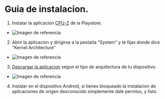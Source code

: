 # Guia de instalacion.

1. Instalar la aplicacion [CPU-Z](https://play.google.com/store/apps/details?hl=es&id=com.cpuid.cpu_z) de la Playstore.
 - ![Imagen de referencia](https://imgur.com/hBgr6ds.jpg)
 
2. Abrir la aplicacion y dirigirse a la pestaña "System" y te fijas donde dice "Kernel Architecture"
 - ![Imagen de referencia](https://imgur.com/9SIa1Ej.jpg)
 
 3. [Descargar la aplicacion](https://github.com/Lanniscaf/lookup/releases/tag/v0.3.2%2Balpha) segun el tipo de arquitectura de tu dispositivo.
 - ![Imagen de referencia](https://imgur.com/undefined.jpg)

 4. Instalar en el dispositivo Android, si tienes bloqueado la instalacion de aplicaciones de origen desconocido simplemente dale permiso, y listo.
